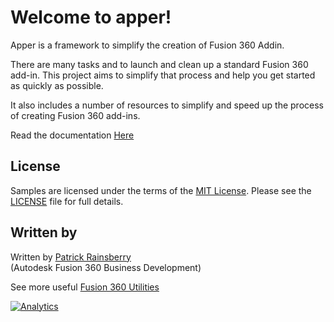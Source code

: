 Welcome to apper!
=================================

Apper is a framework to simplify the creation of Fusion 360 Addin.

There are many tasks and to launch and clean up a standard Fusion 360 add-in.  This project aims to simplify that process and help you get started as quickly as possible.

It also includes a number of resources to simplify and speed up the process of creating Fusion 360 add-ins.

Read the documentation [Here](https://apper.readthedocs.io/en/latest/index.html)

## License
Samples are licensed under the terms of the [MIT License](http://opensource.org/licenses/MIT). Please see the [LICENSE](LICENSE) file for full details.

## Written by

Written by [Patrick Rainsberry](https://twitter.com/prrainsberry) <br /> (Autodesk Fusion 360 Business Development)

See more useful [Fusion 360 Utilities](https://tapnair.github.io/index.html)

[![Analytics](https://ga-beacon.appspot.com/UA-41076924-3/Apper)](https://github.com/igrigorik/ga-beacon)

